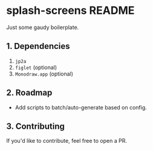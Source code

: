 # splash-screens README

Just some gaudy boilerplate.

## 1. Dependencies

1. `jp2a`
2. `figlet` (optional)
3. `Monodraw.app` (optional)

## 2. Roadmap

- Add scripts to batch/auto-generate based on config.

## 3. Contributing

If you'd like to contribute, feel free to open a PR.

